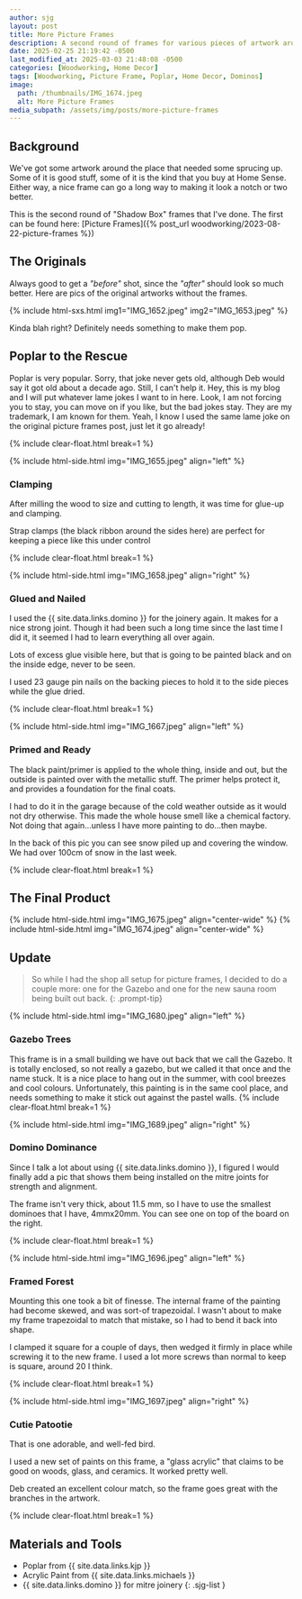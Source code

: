 ```yaml
---
author: sjg
layout: post
title: More Picture Frames
description: A second round of frames for various pieces of artwork around the house
date: 2025-02-25 21:19:42 -0500
last_modified_at: 2025-03-03 21:48:08 -0500
categories: [Woodworking, Home Decor]
tags: [Woodworking, Picture Frame, Poplar, Home Decor, Dominos]
image:
  path: /thumbnails/IMG_1674.jpeg
  alt: More Picture Frames
media_subpath: /assets/img/posts/more-picture-frames
---
```

## Background
We've got some artwork around the place that needed some sprucing up.  Some of it is good stuff, some of it is the kind that you buy at Home Sense.  Either way, a nice frame can go a long way to making it look a notch or two better.

This is the second round of "Shadow Box" frames that I've done.  The first can be found here: [Picture Frames]({% post_url woodworking/2023-08-22-picture-frames %})

## The Originals

Always good to get a _"before"_ shot, since the _"after"_ should look so much better.  Here are pics of the original artworks without the frames.

{% include html-sxs.html img1="IMG_1652.jpeg" img2="IMG_1653.jpeg" %}

Kinda blah right?  Definitely needs something to make them pop.

## Poplar to the Rescue

Poplar is very popular.  Sorry, that joke never gets old, although Deb would say it got old about a decade ago.  Still, I can't help it.  Hey, this is my blog and I will put whatever lame jokes I want to in here.  Look, I am not forcing you to stay, you can move on if you like, but the bad jokes stay.  They are my trademark, I am known for them.  Yeah, I know I used the same lame joke on the original picture frames post, just let it go already!

{% include clear-float.html break=1 %}

{% include html-side.html img="IMG_1655.jpeg" align="left" %}

### Clamping

After milling the wood to size and cutting to length, it was time for glue-up and clamping.

Strap clamps (the black ribbon around the sides here) are perfect for keeping a piece like this under control

{% include clear-float.html break=1 %}

{% include html-side.html img="IMG_1658.jpeg" align="right" %}

### Glued and Nailed

I used the {{ site.data.links.domino }} for the joinery again.  It makes for a nice strong joint.  Though it had been such a long time since the last time I did it, it seemed I had to learn everything all over again.

Lots of excess glue visible here, but that is going to be painted black and on the inside edge, never to be seen.

I used 23 gauge pin nails on the backing pieces to hold it to the side pieces while the glue dried. 

{% include clear-float.html break=1 %}

{% include html-side.html img="IMG_1667.jpeg" align="left" %}

### Primed and Ready

The black paint/primer is applied to the whole thing, inside and out, but the outside is painted over with the metallic stuff.  The primer helps protect it, and provides a foundation for the final coats.

I had to do it in the garage because of the cold weather outside as it would not dry otherwise.  This made the whole house smell like a chemical factory.  Not doing that again...unless I have more painting to do...then maybe.

In the back of this pic you can see snow piled up and covering the window.  We had over 100cm of snow in the last week.

{% include clear-float.html break=1 %}

## The Final Product

{% include html-side.html img="IMG_1675.jpeg" align="center-wide" %}
{% include html-side.html img="IMG_1674.jpeg" align="center-wide" %}

## Update

> So while I had the shop all setup for picture frames, I decided to do a couple more: one for the Gazebo and one for the new sauna room being built out back.
{: .prompt-tip}

{% include html-side.html img="IMG_1680.jpeg" align="left" %}
### Gazebo Trees

This frame is in a small building we have out back that we call the Gazebo.  It is totally enclosed, so not really a gazebo, but we called it that once and the name stuck.  It is a nice place to hang out in the summer, with cool breezes and cool colours.  Unfortunately, this painting is in the same cool place, and needs something to make it stick out against the pastel walls.
{% include clear-float.html break=1 %}

{% include html-side.html img="IMG_1689.jpeg" align="right" %}
### Domino Dominance

Since I talk a lot about using {{ site.data.links.domino }}, I figured I would finally add a pic that shows them being installed on the mitre joints for strength and alignment. 

The frame isn't very thick, about 11.5 mm, so I have to use the smallest dominoes that I have, 4mmx20mm.  You can see one on top of the board on the right. 

{% include clear-float.html break=1 %}

{% include html-side.html img="IMG_1696.jpeg" align="left" %}
### Framed Forest

Mounting this one took a bit of finesse.  The internal frame of the painting had become skewed, and was sort-of trapezoidal.  I wasn't about to make my frame trapezoidal to match that mistake, so I had to bend it back into shape.  

I clamped it square for a couple of days, then wedged it firmly in place while screwing it to the new frame.  I used a lot more screws than normal to keep is square, around 20 I think.

{% include clear-float.html break=1 %}


{% include html-side.html img="IMG_1697.jpeg" align="right" %}
### Cutie Patootie

That is one adorable, and well-fed bird.

I used a new set of paints on this frame, a "glass acrylic" that claims to be good on woods, glass, and ceramics.  It worked pretty well. 

Deb created an excellent colour match, so the frame goes great with the branches in the artwork.

{% include clear-float.html break=1 %}

## Materials and Tools

- Poplar from {{ site.data.links.kjp }}
- Acrylic Paint from {{ site.data.links.michaels }}
- {{ site.data.links.domino }} for mitre joinery
{: .sjg-list }
